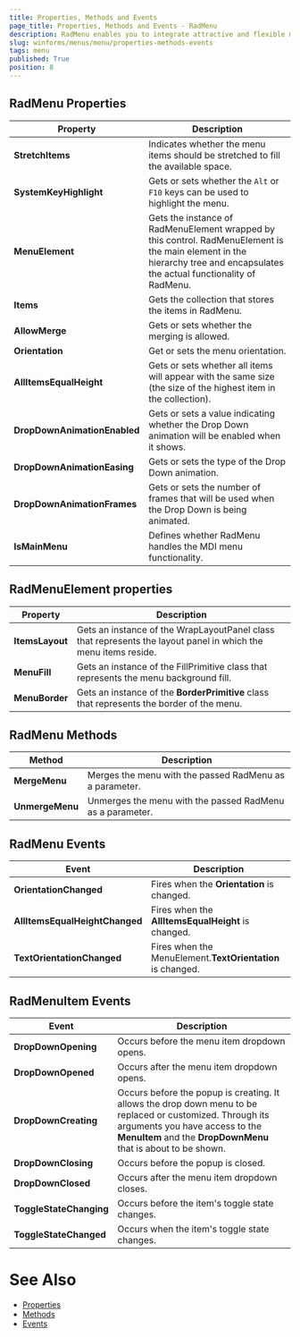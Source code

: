 ```yaml
---
title: Properties, Methods and Events
page_title: Properties, Methods and Events - RadMenu
description: RadMenu enables you to integrate attractive and flexible menus on Forms within your Windows applications.
slug: winforms/menus/menu/properties-methods-events
tags: menu
published: True
position: 8 
---
```


## RadMenu Properties

|Property|Description|
|----|----|
|**StretchItems**|Indicates whether the menu items should be stretched to fill the available space.|
|**SystemKeyHighlight**|Gets or sets whether the `Alt` or `F10` keys can be used to highlight the menu.|
|**MenuElement**|Gets the instance of RadMenuElement wrapped by this control. RadMenuElement is the main element in the hierarchy tree and encapsulates the actual functionality of RadMenu.|
|**Items**|Gets the collection that stores the items in RadMenu.|
|**AllowMerge**|Gets or sets whether the merging is allowed.|
|**Orientation**|Get or sets the menu orientation.|
|**AllItemsEqualHeight**|Gets or sets whether all items will appear with the same size (the size of the highest item in the collection).|
|**DropDownAnimationEnabled**|Gets or sets a value indicating whether the Drop Down animation will be enabled when it shows.|
|**DropDownAnimationEasing**|Gets or sets the type of the Drop Down animation.|
|**DropDownAnimationFrames**|Gets or sets the number of frames that will be used when the Drop Down is being animated.|
|**IsMainMenu**|Defines whether RadMenu handles the MDI menu functionality.|

## RadMenuElement properties

|Property|Description|
|----|----|
|**ItemsLayout**|Gets an instance of the WrapLayoutPanel class that represents the layout panel in which the menu items reside.|
|**MenuFill**|Gets an instance of the FillPrimitive class that represents the menu background fill.|
|**MenuBorder**|Gets an instance of the **BorderPrimitive** class that represents the border of the menu.|

## RadMenu Methods

|Method|Description|
|----|----|
|**MergeMenu**|Merges the menu with the passed RadMenu as a parameter.|
|**UnmergeMenu**|Unmerges the menu with the passed RadMenu as a parameter.|

## RadMenu Events

|Event|Description|
|----|----|
|**OrientationChanged**|Fires when the **Orientation** is changed.|
|**AllItemsEqualHeightChanged**|Fires when the **AllItemsEqualHeight** is changed.|
|**TextOrientationChanged**|Fires when the MenuElement.**TextOrientation** is changed.|

## RadMenuItem Events

|Event|Description|
|----|----|
|**DropDownOpening**|Occurs before the menu item dropdown opens.|
|**DropDownOpened**|Occurs after the menu item dropdown opens.|
|**DropDownCreating**|Occurs before the popup is creating. It allows the drop down menu to be replaced or customized. Through its arguments you have access to the **MenuItem** and the **DropDownMenu** that is about to be shown.|
|**DropDownClosing**|Occurs before the popup is closed.|
|**DropDownClosed**|Occurs after the menu item dropdown closes.|
|**ToggleStateChanging**|Occurs before the item's toggle state changes.|
|**ToggleStateChanged**|Occurs when the item's toggle state changes.|


# See Also

* [Properties](https://docs.telerik.com/devtools/winforms/api/telerik.wincontrols.ui.radmenu.html#properties)
* [Methods](https://docs.telerik.com/devtools/winforms/api/telerik.wincontrols.ui.radmenu.html#methods)
* [Events](https://docs.telerik.com/devtools/winforms/api/telerik.wincontrols.ui.radmenu.html#events)
